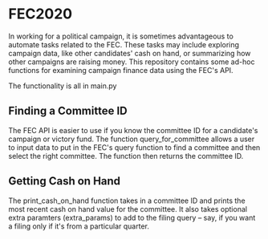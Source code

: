 # FEC2020

In working for a political campaign, it is sometimes advantageous to automate  tasks related to the FEC. These tasks may include exploring campaign data, like other candidates' cash on hand, or summarizing how other campaigns are raising money. This repository contains some ad-hoc functions for examining campaign finance data using the FEC's API.

The functionality is all in main.py 

## Finding a Committee ID

The FEC API is easier to use if you know the committee ID for a candidate's campaign or victory fund. The function query_for_committee allows a user to input data to put in the FEC's query function to find a committee and then select the right committee. The function then returns the committee ID.

## Getting Cash on Hand

The print_cash_on_hand function takes in a committee ID and prints the most recent cash on hand value for the committee. It also takes optional extra paramters (extra_params) to add to the filing query – say, if you want a filing only if it's from a particular quarter.